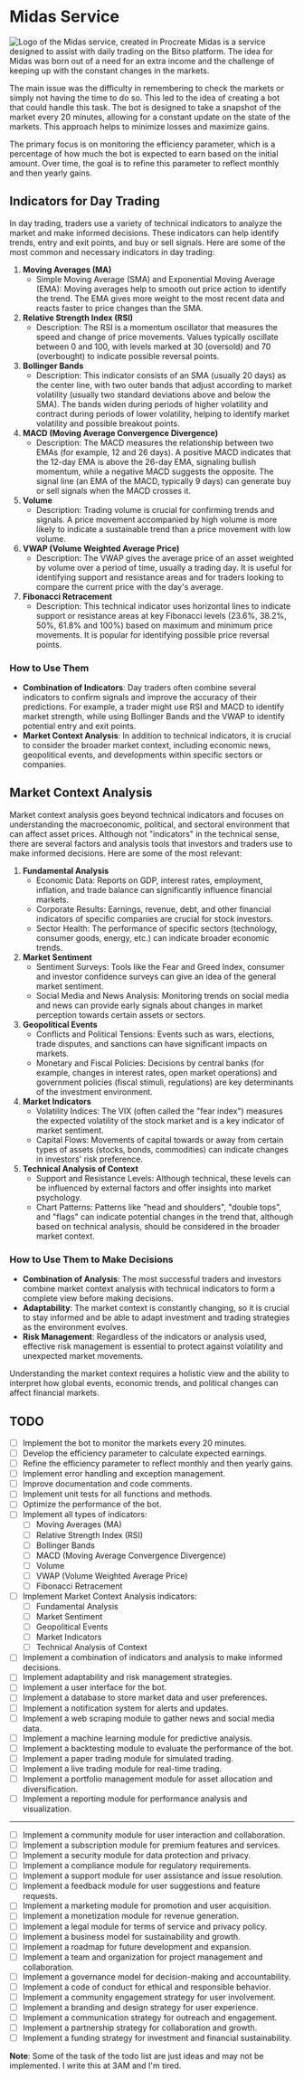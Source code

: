 # Midas Service
![Logo of the Midas service, created in Procreate](assets%2Flogo.png)
Midas is a service designed to assist with daily trading on the Bitso platform. The idea for Midas was born out of a need for an extra income and the challenge of keeping up with the constant changes in the markets. 

The main issue was the difficulty in remembering to check the markets or simply not having the time to do so. This led to the idea of creating a bot that could handle this task. The bot is designed to take a snapshot of the market every 20 minutes, allowing for a constant update on the state of the markets. This approach helps to minimize losses and maximize gains.

The primary focus is on monitoring the efficiency parameter, which is a percentage of how much the bot is expected to earn based on the initial amount. Over time, the goal is to refine this parameter to reflect monthly and then yearly gains.

## Indicators for Day Trading

In day trading, traders use a variety of technical indicators to analyze the market and make informed decisions. These indicators can help identify trends, entry and exit points, and buy or sell signals. Here are some of the most common and necessary indicators in day trading:

1. **Moving Averages (MA)**
   - Simple Moving Average (SMA) and Exponential Moving Average (EMA): Moving averages help to smooth out price action to identify the trend. The EMA gives more weight to the most recent data and reacts faster to price changes than the SMA.
2. **Relative Strength Index (RSI)**
   - Description: The RSI is a momentum oscillator that measures the speed and change of price movements. Values typically oscillate between 0 and 100, with levels marked at 30 (oversold) and 70 (overbought) to indicate possible reversal points.
3. **Bollinger Bands**
   - Description: This indicator consists of an SMA (usually 20 days) as the center line, with two outer bands that adjust according to market volatility (usually two standard deviations above and below the SMA). The bands widen during periods of higher volatility and contract during periods of lower volatility, helping to identify market volatility and possible breakout points.
4. **MACD (Moving Average Convergence Divergence)**
   - Description: The MACD measures the relationship between two EMAs (for example, 12 and 26 days). A positive MACD indicates that the 12-day EMA is above the 26-day EMA, signaling bullish momentum, while a negative MACD suggests the opposite. The signal line (an EMA of the MACD, typically 9 days) can generate buy or sell signals when the MACD crosses it.
5. **Volume**
   - Description: Trading volume is crucial for confirming trends and signals. A price movement accompanied by high volume is more likely to indicate a sustainable trend than a price movement with low volume.
6. **VWAP (Volume Weighted Average Price)**
   - Description: The VWAP gives the average price of an asset weighted by volume over a period of time, usually a trading day. It is useful for identifying support and resistance areas and for traders looking to compare the current price with the day's average.
7. **Fibonacci Retracement**
   - Description: This technical indicator uses horizontal lines to indicate support or resistance areas at key Fibonacci levels (23.6%, 38.2%, 50%, 61.8% and 100%) based on maximum and minimum price movements. It is popular for identifying possible price reversal points.

### How to Use Them

- **Combination of Indicators**: Day traders often combine several indicators to confirm signals and improve the accuracy of their predictions. For example, a trader might use RSI and MACD to identify market strength, while using Bollinger Bands and the VWAP to identify potential entry and exit points.
- **Market Context Analysis**: In addition to technical indicators, it is crucial to consider the broader market context, including economic news, geopolitical events, and developments within specific sectors or companies.

## Market Context Analysis

Market context analysis goes beyond technical indicators and focuses on understanding the macroeconomic, political, and sectoral environment that can affect asset prices. Although not "indicators" in the technical sense, there are several factors and analysis tools that investors and traders use to make informed decisions. Here are some of the most relevant:

1. **Fundamental Analysis**
   - Economic Data: Reports on GDP, interest rates, employment, inflation, and trade balance can significantly influence financial markets.
   - Corporate Results: Earnings, revenue, debt, and other financial indicators of specific companies are crucial for stock investors.
   - Sector Health: The performance of specific sectors (technology, consumer goods, energy, etc.) can indicate broader economic trends.
2. **Market Sentiment**
   - Sentiment Surveys: Tools like the Fear and Greed Index, consumer and investor confidence surveys can give an idea of the general market sentiment.
   - Social Media and News Analysis: Monitoring trends on social media and news can provide early signals about changes in market perception towards certain assets or sectors.
3. **Geopolitical Events**
   - Conflicts and Political Tensions: Events such as wars, elections, trade disputes, and sanctions can have significant impacts on markets.
   - Monetary and Fiscal Policies: Decisions by central banks (for example, changes in interest rates, open market operations) and government policies (fiscal stimuli, regulations) are key determinants of the investment environment.
4. **Market Indicators**
   - Volatility Indices: The VIX (often called the "fear index") measures the expected volatility of the stock market and is a key indicator of market sentiment.
   - Capital Flows: Movements of capital towards or away from certain types of assets (stocks, bonds, commodities) can indicate changes in investors' risk preference.
5. **Technical Analysis of Context**
   - Support and Resistance Levels: Although technical, these levels can be influenced by external factors and offer insights into market psychology.
   - Chart Patterns: Patterns like "head and shoulders", "double tops", and "flags" can indicate potential changes in the trend that, although based on technical analysis, should be considered in the broader market context.

### How to Use Them to Make Decisions

- **Combination of Analysis**: The most successful traders and investors combine market context analysis with technical indicators to form a complete view before making decisions.
- **Adaptability**: The market context is constantly changing, so it is crucial to stay informed and be able to adapt investment and trading strategies as the environment evolves.
- **Risk Management**: Regardless of the indicators or analysis used, effective risk management is essential to protect against volatility and unexpected market movements.

Understanding the market context requires a holistic view and the ability to interpret how global events, economic trends, and political changes can affect financial markets.

## TODO
- [ ] Implement the bot to monitor the markets every 20 minutes.
- [ ] Develop the efficiency parameter to calculate expected earnings.
- [ ] Refine the efficiency parameter to reflect monthly and then yearly gains.
- [ ] Implement error handling and exception management.
- [ ] Improve documentation and code comments.
- [ ] Implement unit tests for all functions and methods.
- [ ] Optimize the performance of the bot.
- [ ] Implement all types of indicators:
    - [ ] Moving Averages (MA)
    - [ ] Relative Strength Index (RSI)
    - [ ] Bollinger Bands
    - [ ] MACD (Moving Average Convergence Divergence)
    - [ ] Volume
    - [ ] VWAP (Volume Weighted Average Price)
    - [ ] Fibonacci Retracement
- [ ] Implement Market Context Analysis indicators:
    - [ ] Fundamental Analysis
    - [ ] Market Sentiment
    - [ ] Geopolitical Events
    - [ ] Market Indicators
    - [ ] Technical Analysis of Context
- [ ] Implement a combination of indicators and analysis to make informed decisions.
- [ ] Implement adaptability and risk management strategies.
- [ ] Implement a user interface for the bot.
- [ ] Implement a database to store market data and user preferences.
- [ ] Implement a notification system for alerts and updates.
- [ ] Implement a web scraping module to gather news and social media data.
- [ ] Implement a machine learning module for predictive analysis.
- [ ] Implement a backtesting module to evaluate the performance of the bot.
- [ ] Implement a paper trading module for simulated trading.
- [ ] Implement a live trading module for real-time trading.
- [ ] Implement a portfolio management module for asset allocation and diversification.
- [ ] Implement a reporting module for performance analysis and visualization.

--- 
- [ ] Implement a community module for user interaction and collaboration.
- [ ] Implement a subscription module for premium features and services.
- [ ] Implement a security module for data protection and privacy.
- [ ] Implement a compliance module for regulatory requirements.
- [ ] Implement a support module for user assistance and issue resolution.
- [ ] Implement a feedback module for user suggestions and feature requests.
- [ ] Implement a marketing module for promotion and user acquisition.
- [ ] Implement a monetization module for revenue generation.
- [ ] Implement a legal module for terms of service and privacy policy.
- [ ] Implement a business model for sustainability and growth.
- [ ] Implement a roadmap for future development and expansion.
- [ ] Implement a team and organization for project management and collaboration.
- [ ] Implement a governance model for decision-making and accountability.
- [ ] Implement a code of conduct for ethical and responsible behavior.
- [ ] Implement a community engagement strategy for user involvement.
- [ ] Implement a branding and design strategy for user experience.
- [ ] Implement a communication strategy for outreach and engagement.
- [ ] Implement a partnership strategy for collaboration and growth.
- [ ] Implement a funding strategy for investment and financial sustainability.

**Note**: Some of the task of the todo list are just ideas and may not be implemented. I write this at 3AM and I'm tired.
